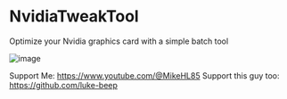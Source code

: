 # NvidiaTweakTool
Optimize your Nvidia graphics card with a simple batch tool

![image](https://github.com/LunarXMike/NvidiaTweakTool/assets/158159992/07536ddb-25a4-4761-9c73-25b393d1d467)

Support Me: https://www.youtube.com/@MikeHL85
Support this guy too: https://github.com/luke-beep
